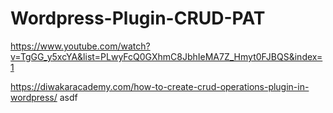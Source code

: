 # Wordpress-Plugin-CRUD-PAT
https://www.youtube.com/watch?v=TgGG_y5xcYA&list=PLwyFcQ0GXhmC8JbhIeMA7Z_Hmyt0FJBQS&index=1

https://diwakaracademy.com/how-to-create-crud-operations-plugin-in-wordpress/
asdf